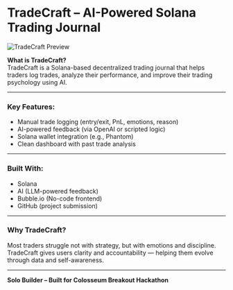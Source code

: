 # TradeCraft – AI-Powered Solana Trading Journal
![TradeCraft Preview](A_graphic_design_landing_page_for_"TradeCraft,"_pr.png)

**What is TradeCraft?**  
TradeCraft is a Solana-based decentralized trading journal that helps traders log trades, analyze their performance, and improve their trading psychology using AI.

---

### Key Features:
- Manual trade logging (entry/exit, PnL, emotions, reason)
- AI-powered feedback (via OpenAI or scripted logic)
- Solana wallet integration (e.g., Phantom)
- Clean dashboard with past trade analysis

---

### Built With:
- Solana
- AI (LLM-powered feedback)
- Bubble.io (No-code frontend)
- GitHub (project submission)

---

### Why TradeCraft?
Most traders struggle not with strategy, but with emotions and discipline. TradeCraft gives users clarity and accountability — helping them evolve through data and self-awareness.

---

**Solo Builder – Built for Colosseum Breakout Hackathon**
